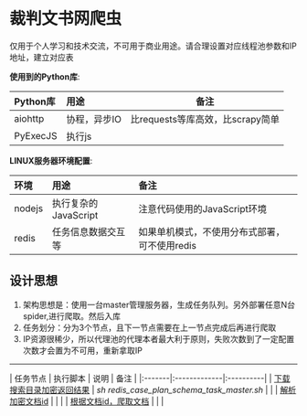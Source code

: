 # 裁判文书网爬虫
仅用于个人学习和技术交流，不可用于商业用途。请合理设置对应线程池参数和IP地址，建立对应表

**使用到的Python库**:

|    Python库 | 用途 | 备注 |
|:-------|:-------------| ----------|
| aiohttp  | 协程，异步IO | 比requests等库高效，比scrapy简单 |
| PyExecJS  | 执行js |  |

**LINUX服务器环境配置**:

|    环境 | 用途 | 备注 |
|:-------|:-------------|:----------|
|   nodejs  | 执行复杂的JavaScript | 注意代码使用的JavaScript环境 |
|   redis  | 任务信息数据交互等 | 如果单机模式，不使用分布式部署，可不使用redis |

## 设计思想
1. 架构思想是：使用一台master管理服务器，生成任务队列。另外部署任意N台spider,进行爬取。然后入库
2. 任务划分：分为3个节点，且下一节点需要在上一节点完成后再进行爬取
3. IP资源很稀少，所以代理池的代理本者最大利于原则，失败次数到了一定配置次数才会置为不可用，重新拿取IP
--------
| 任务节点 | 执行脚本 | 说明 | 备注 |
|:-------|:-------------|:----------|
| [下载搜索目录加密返回结果]((lawyer/case/doc/redis_case_plan_schema_task_master.sh)) | *sh redis_case_plan_schema_task_master.sh* |  |
|   [解析加密文档id]()  |  |  |
|   [根据文档id，爬取文档]()  | | |


